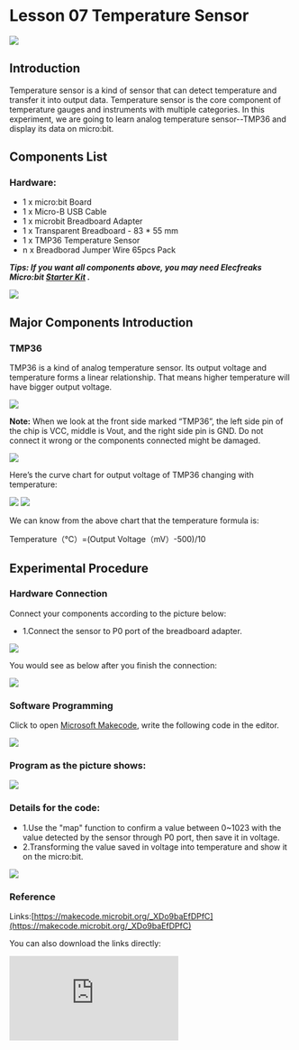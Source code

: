 # Lesson 07 Temperature Sensor

 ![](./images/fMCJitN.jpg)

## Introduction


Temperature sensor is a kind of sensor that can detect temperature and transfer it into output data. Temperature sensor is the core component of temperature gauges and instruments with multiple categories. In this experiment, we are going to learn analog temperature sensor--TMP36 and display its data on micro:bit.

## Components List


### Hardware:
- 1 x micro:bit Board
- 1 x Micro-B USB Cable
- 1 x microbit Breadboard Adapter
- 1 x Transparent Breadboard - 83 * 55 mm
- 1 x TMP36 Temperature Sensor
- n x Breadborad Jumper Wire 65pcs Pack

***Tips: If you want all components above, you may need Elecfreaks Micro:bit [Starter Kit](https://www.elecfreaks.com/micro-bit-starter-kit.html) .***

![](./images/W4tseua.jpg)

## Major Components Introduction

### TMP36

TMP36 is a kind of analog temperature sensor. Its output voltage and temperature forms a linear relationship. That means higher temperature will have bigger output voltage.

![](./images/SDoXRcM.jpg)

**Note:**
When we look at the front side marked “TMP36”, the left side pin of the chip is VCC, middle is Vout, and the right side pin is GND. Do not connect it wrong or the components connected might be damaged.

![](./images/P6ZkUDh.jpg)

Here’s the curve chart for output voltage of TMP36 changing with temperature:

![](./images/5R7izFc.jpg)
![](./images/U2c4qdp.jpg)

We can know from the above chart that the temperature formula is:

Temperature（℃）=(Output Voltage（mV）-500)/10

## Experimental Procedure

### Hardware Connection
Connect your components according to the picture below:

- 1.Connect the sensor to P0 port of the breadboard adapter.

![](./images/HnUeLBR.jpg)

You would see as  below after you finish the connection:

![](./images/IAor80B.jpg)

### Software Programming

Click to open [Microsoft Makecode](https://makecode.microbit.org/), write the following code in the editor.

![](./images/JHZUvh2.png)

### Program as the picture shows:

![](./images/8kZxYpc.png)

### Details for the code:
- 1.Use the "map" function to confirm a value between 0~1023 with the value detected by the sensor through P0 port, then save it in voltage.
- 2.Transforming the value saved in voltage into temperature and show it on the micro:bit.

![](./images/8kZxYpc.png)

### Reference
Links:[https://makecode.microbit.org/_XDo9baEfDPfC](https://makecode.microbit.org/_XDo9baEfDPfC)

You can also download the links directly:

<div
    style={{
        position: 'relative',
        paddingBottom: '60%',
        overflow: 'hidden',
    }}
>
    <iframe
        src="https://makecode.microbit.org/_XDo9baEfDPfC"
        frameborder="0"
        sandbox="allow-popups allow-forms allow-scripts allow-same-origin"
        style={{
            position: 'absolute',
            width: '100%',
            height: '100%',
        }}
    />
</div>

## Result

The current temperature is showing on the micro:bit.

![](./images/b0w5PkN.gif)


## Exploration


## FAQ
